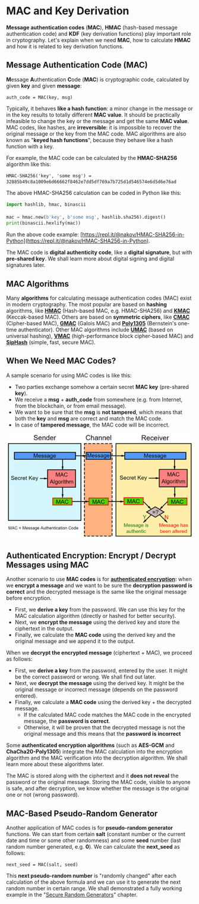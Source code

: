 # MAC and Key Derivation

**Message authentication codes** (**MAC**), **HMAC** (hash-based message authentication code) and **KDF** (key derivation functions) play important role in cryptography. Let's explain when we need **MAC**, how to calculate **HMAC** and how it is related to key derivation functions.

## Message Authentication Code (MAC)

**M**essage **A**uthentication **C**ode (**MAC**) is cryptographic code, calculated by given **key** and given **message**:

```
auth_code = MAC(key, msg)
```

Typically, it behaves **like a hash function**: a minor change in the message or in the key results to totally different **MAC value**. It should be practically infeasible to change the key or the message and get the same **MAC value**. MAC codes, like hashes, are **irreversible**: it is impossible to recover the original message or the key from the MAC code. MAC algorithms are also known as "**keyed hash functions**", because they behave like a hash function with a key.

For example, the MAC code can be calculated by the **HMAC-SHA256** algorithm like this:

```
HMAC-SHA256('key', 'some msg') = 32885b49c8a1009e6d66662f8462e7dd5df769a7b725d1d546574e6d5d6e76ad
```

The above HMAC-SHA256 calculation can be coded in Python like this:

```python
import hashlib, hmac, binascii

mac = hmac.new(b'key', b'some msg', hashlib.sha256).digest()
print(binascii.hexlify(mac))
```

Run the above code example: [https://repl.it/@nakov/HMAC-SHA256-in-Python](https://repl.it/@nakov/HMAC-SHA256-in-Python).

The MAC code is **digital authenticity code**, like a **digital signature**, but with **pre-shared key**. We shall learn more about digital signing and digital signatures later.

## MAC Algorithms

Many **algorithms** for calculating message authentication codes (MAC) exist in modern cryptography. The most popular are based on **hashing** algorithms, like [**HMAC**](https://en.wikipedia.org/wiki/HMAC) (Hash-based MAC, e.g. HMAC-SHA256) and [**KMAC**](https://www.cryptosys.net/manapi/api\_kmac.html) (Keccak-based MAC). Others are based on **symmetric ciphers**, like [**CMAC**](https://en.wikipedia.org/wiki/One-key\_MAC) (Cipher-based MAC), [**GMAC**](https://en.wikipedia.org/wiki/Galois/Counter\_Mode) (Galois MAC) and [**Poly1305**](https://en.wikipedia.org/wiki/Poly1305) (Bernstein's one-time authenticator). Other MAC algorithms include [**UMAC**](https://en.wikipedia.org/wiki/UMAC) (based on universal hashing), [**VMAC**](https://en.wikipedia.org/wiki/VMAC) (high-performance block cipher-based MAC) and [**SipHash**](https://en.wikipedia.org/wiki/SipHash) (simple, fast, secure MAC).

## When We Need MAC Codes?

A sample scenario for using MAC codes is like this:

* Two parties exchange somehow a certain secret **MAC key** (pre-shared **key**).
* We receive a **msg** + **auth\_code** from somewhere (e.g. from Internet, from the blockchain, or from email message).
* We want to be sure that the **msg** is **not tampered**, which means that both the **key** and **msg** are correct and match the MAC code.
* In case of **tampered message**, the MAC code will be incorrect.

![](../assets/mac-message-authentication-code.png)

## Authenticated Encryption: Encrypt / Decrypt Messages using MAC

Another scenario to use **MAC codes** is for [**authenticated encryption**](https://en.wikipedia.org/wiki/Authenticated\_encryption)**:** when we **encrypt a message** and we want to be sure the **decryption password is correct** and the decrypted message is the same like the original message before encryption.

* First, we **derive a key** from the password. We can use this key for the MAC calculation algorithm (directly or hashed for better security).
* Next, we **encrypt the message** using the derived key and store the ciphertext in the output.
* Finally, we calculate the **MAC code** using the derived key and the original message and we append it to the output.

When we **decrypt the encrypted message** (ciphertext + MAC), we proceed as follows:

* First, we **derive a key** from the password, entered by the user. It might be the correct password or wrong. We shall find out later.
* Next, we **decrypt the message** using the derived key. It might be the original message or incorrect message (depends on the password entered).
* Finally, we calculate a **MAC code** using the derived key + the decrypted message.
  * If the calculated MAC code matches the MAC code in the encrypted message, the **password is correct**.
  * Otherwise, it will be proven that the decrypted message is not the original message and this means that the **password is incorrect**

Some **authenticated encryption algorithms** (such as **AES-GCM** and **ChaCha20-Poly1305**) integrate the MAC calculation into the encryption algorithm and the MAC verification into the decryption algorithm. We shall learn more about these algorithms later.

The MAC is stored along with the ciphertext and it **does not reveal** the password or the original message. Storing the MAC code, visible to anyone is safe, and after decryption, we know whether the message is the original one or not (wrong password).

## MAC-Based Pseudo-Random Generator

Another application of MAC codes is for **pseudo-random generator** functions. We can start from certain **salt** (constant number or the current date and time or some other randomness) and some **seed** number (last random number generated, e.g. **0**). We can calculate the **next\_seed** as follows:

```
next_seed = MAC(salt, seed)
```

This **next pseudo-random number** is "randomly changed" after each calculation of the above formula and we can use it to generate the next random number in certain range. We shall demonstrated a fully working example in the "[Secure Random Generators](../secure-random-generators/pseudo-random-numbers-examples.md)" chapter.
